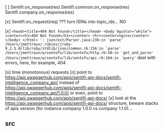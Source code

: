 
[ ] Sentifi.on_response(res)
    Sentifi.common.on_response(res)
    Sentifi.company.on_response(res)

[x] Sentifi.on_request(req) ??? turn ISINs into topic_ids...
    NO

[x] ```
    <head><title>404 Not Found</title></head>
    <body bgcolor="white">
    <center><h1>404 Not Found</h1></center>
    <hr><center>nginx</center>
    </body>
    </html>
    ':
      json/ext/Parser.java:236:in `parse'
	  /Users/jmettraux/.rubies/jruby-9.2.5.0/lib/ruby/stdlib/json/common.rb:156:in `parse'
	  /Users/jmettraux/w/sentofu/lib/sentofu/http.rb:50:in `get_and_parse'
	  /Users/jmettraux/w/sentofu/lib/sentofu/api.rb:184:in `query'
    ```
    deal with errors, here, for example, 404

[o] time (monotonous) requests
[o] point to
    https://api.swaggerhub.com/apis/sentifi-api-docs/sentifi-intelligence_company_api/
    instead of
    https://api.swaggerhub.com/apis/sentifi-api-docs/sentifi-intelligence_company_api/1.0.0/
    or even, point to
    https://api.swaggerhub.com/apis/sentifi-api-docs/
[x] look at the
    https://api.swaggerhub.com/apis/sentifi-api-docs/
    structure, beware stacks of apis version (for instance company 1.0.0 vs
    company 1.1.0)...

## src

